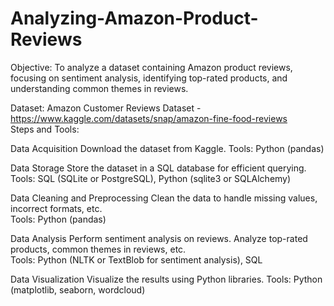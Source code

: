 # Analyzing-Amazon-Product-Reviews
Objective:
To analyze a dataset containing Amazon product reviews, focusing on sentiment analysis, identifying top-rated products, and understanding common themes in reviews.

Dataset:
Amazon Customer Reviews Dataset - https://www.kaggle.com/datasets/snap/amazon-fine-food-reviews  
Steps and Tools:

Data Acquisition
Download the dataset from Kaggle.
Tools: Python (pandas)

Data Storage
Store the dataset in a SQL database for efficient querying.       
Tools: SQL (SQLite or PostgreSQL), Python (sqlite3 or SQLAlchemy)

Data Cleaning and Preprocessing
Clean the data to handle missing values, incorrect formats, etc.         
Tools: Python (pandas)

Data Analysis
Perform sentiment analysis on reviews.
Analyze top-rated products, common themes in reviews, etc.                 
Tools: Python (NLTK or TextBlob for sentiment analysis), SQL

Data Visualization
Visualize the results using Python libraries.
Tools: Python (matplotlib, seaborn, wordcloud)
